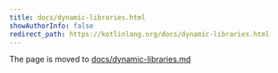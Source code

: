 ```yaml
---
title: docs/dynamic-libraries.html
showAuthorInfo: false
redirect_path: https://kotlinlang.org/docs/dynamic-libraries.html
---
```


The page is moved to [docs/dynamic-libraries.md](docs/dynamic-libraries.md)
